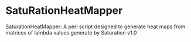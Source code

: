 # SatuRationHeatMapper
 SaturationHeatMapper: A perl script designed to generate heat maps from matrices of lambda values generate by Saturation v1.0
